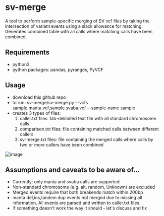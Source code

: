 # sv-merge #
A tool to perform sample-specific merging of SV vcf files by taking the intersection of variant events using a slack allowance for matching.  Generates combined table with all calls where matching calls have been combined.
## Requirements
* python3
* python packages: pandas, pyranges, PyVCF

## Usage
* download this github repo
* to run: sv-merge/sv-merge.py --vcfs sample.manta.vcf,sample.svaba.vcf --sample-name sample
* creates 3 types of files:
  1. caller.txt files: tab-delimited text file with all standard chromosome calls 
  2. comparison.txt files: file containing matched calls between different callers
  3. sv-merge.txt files: file containing the merged calls where calls by two or more callers have been combined

![image](https://github.com/bankhead3/sv-merge/assets/31142967/55ce5a82-5684-4890-86de-3d4f4c06cd81)

## Assumptions and caveats to be aware of...
* Currently: only manta and svaba calls are supported 
* Non-standard chromosome (e.g. alt, random, Unknown) are excluded
* Merged events require that both breakends match within 200bp
* manta del,ins,tandem dup events not merged due to missing alt information.  All events are parsed and written to caller.txt files.
* If something doesn't work the way it should - let's discuss and fix

